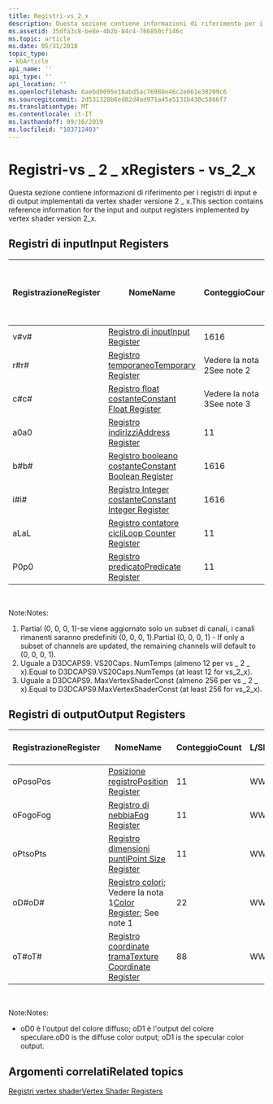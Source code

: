 ```yaml
---
title: Registri-vs_2_x
description: Questa sezione contiene informazioni di riferimento per i registri di input e di output implementati da vertex shader versione 2 \_ x.
ms.assetid: 35dfa3c8-be8e-4b2b-84c4-766850cf146c
ms.topic: article
ms.date: 05/31/2018
topic_type:
- kbArticle
api_name: ''
api_type: ''
api_location: ''
ms.openlocfilehash: 6aebd9095e18abd5ac76988e46c2e061e30209c6
ms.sourcegitcommit: 2d531328b6ed82d4ad971a45a5131b430c5866f7
ms.translationtype: MT
ms.contentlocale: it-IT
ms.lasthandoff: 09/16/2019
ms.locfileid: "103712403"
---
```

# <a name="registers---vs_2_x"></a><span data-ttu-id="37a5e-103">Registri-vs \_ 2 \_ x</span><span class="sxs-lookup"><span data-stu-id="37a5e-103">Registers - vs\_2\_x</span></span>

<span data-ttu-id="37a5e-104">Questa sezione contiene informazioni di riferimento per i registri di input e di output implementati da vertex shader versione 2 \_ x.</span><span class="sxs-lookup"><span data-stu-id="37a5e-104">This section contains reference information for the input and output registers implemented by vertex shader version 2\_x.</span></span>

## <a name="input-registers"></a><span data-ttu-id="37a5e-105">Registri di input</span><span class="sxs-lookup"><span data-stu-id="37a5e-105">Input Registers</span></span>



| <span data-ttu-id="37a5e-106">Registrazione</span><span class="sxs-lookup"><span data-stu-id="37a5e-106">Register</span></span> | <span data-ttu-id="37a5e-107">Nome</span><span class="sxs-lookup"><span data-stu-id="37a5e-107">Name</span></span>                                                                                      | <span data-ttu-id="37a5e-108">Conteggio</span><span class="sxs-lookup"><span data-stu-id="37a5e-108">Count</span></span>      | <span data-ttu-id="37a5e-109">L/S</span><span class="sxs-lookup"><span data-stu-id="37a5e-109">R/W</span></span> | <span data-ttu-id="37a5e-110">\# Leggere le porte</span><span class="sxs-lookup"><span data-stu-id="37a5e-110">\# Read ports</span></span> | <span data-ttu-id="37a5e-111">\# Letture/Inst</span><span class="sxs-lookup"><span data-stu-id="37a5e-111">\# Reads / inst</span></span> | <span data-ttu-id="37a5e-112">Dimension</span><span class="sxs-lookup"><span data-stu-id="37a5e-112">Dimension</span></span> | <span data-ttu-id="37a5e-113">Relannr</span><span class="sxs-lookup"><span data-stu-id="37a5e-113">RelAddr</span></span> | <span data-ttu-id="37a5e-114">Valori predefiniti</span><span class="sxs-lookup"><span data-stu-id="37a5e-114">Defaults</span></span>     | <span data-ttu-id="37a5e-115">Richiede DCL</span><span class="sxs-lookup"><span data-stu-id="37a5e-115">Requires DCL</span></span> |
|----------|-------------------------------------------------------------------------------------------|------------|-----|---------------|-----------------|-----------|---------|--------------|--------------|
| <span data-ttu-id="37a5e-116">v\#</span><span class="sxs-lookup"><span data-stu-id="37a5e-116">v\#</span></span>      | [<span data-ttu-id="37a5e-117">Registro di input</span><span class="sxs-lookup"><span data-stu-id="37a5e-117">Input Register</span></span>](dx9-graphics-reference-asm-vs-registers-input.md)                       | <span data-ttu-id="37a5e-118">16</span><span class="sxs-lookup"><span data-stu-id="37a5e-118">16</span></span>         | <span data-ttu-id="37a5e-119">R</span><span class="sxs-lookup"><span data-stu-id="37a5e-119">R</span></span>   | <span data-ttu-id="37a5e-120">1</span><span class="sxs-lookup"><span data-stu-id="37a5e-120">1</span></span>             | <span data-ttu-id="37a5e-121">Nessuna limitazione</span><span class="sxs-lookup"><span data-stu-id="37a5e-121">Unlimited</span></span>       | <span data-ttu-id="37a5e-122">4</span><span class="sxs-lookup"><span data-stu-id="37a5e-122">4</span></span>         | <span data-ttu-id="37a5e-123">No</span><span class="sxs-lookup"><span data-stu-id="37a5e-123">No</span></span>      | <span data-ttu-id="37a5e-124">Vedere la nota 1</span><span class="sxs-lookup"><span data-stu-id="37a5e-124">See note 1</span></span>   | <span data-ttu-id="37a5e-125">Sì</span><span class="sxs-lookup"><span data-stu-id="37a5e-125">Yes</span></span>          |
| <span data-ttu-id="37a5e-126">r\#</span><span class="sxs-lookup"><span data-stu-id="37a5e-126">r\#</span></span>      | [<span data-ttu-id="37a5e-127">Registro temporaneo</span><span class="sxs-lookup"><span data-stu-id="37a5e-127">Temporary Register</span></span>](dx9-graphics-reference-asm-vs-registers-temporary.md)               | <span data-ttu-id="37a5e-128">Vedere la nota 2</span><span class="sxs-lookup"><span data-stu-id="37a5e-128">See note 2</span></span> | <span data-ttu-id="37a5e-129">L/S</span><span class="sxs-lookup"><span data-stu-id="37a5e-129">R/W</span></span> | <span data-ttu-id="37a5e-130">3</span><span class="sxs-lookup"><span data-stu-id="37a5e-130">3</span></span>             | <span data-ttu-id="37a5e-131">Nessuna limitazione</span><span class="sxs-lookup"><span data-stu-id="37a5e-131">Unlimited</span></span>       | <span data-ttu-id="37a5e-132">4</span><span class="sxs-lookup"><span data-stu-id="37a5e-132">4</span></span>         | <span data-ttu-id="37a5e-133">No</span><span class="sxs-lookup"><span data-stu-id="37a5e-133">No</span></span>      | <span data-ttu-id="37a5e-134">nessuno</span><span class="sxs-lookup"><span data-stu-id="37a5e-134">None</span></span>         | <span data-ttu-id="37a5e-135">No</span><span class="sxs-lookup"><span data-stu-id="37a5e-135">No</span></span>           |
| <span data-ttu-id="37a5e-136">c\#</span><span class="sxs-lookup"><span data-stu-id="37a5e-136">c\#</span></span>      | [<span data-ttu-id="37a5e-137">Registro float costante</span><span class="sxs-lookup"><span data-stu-id="37a5e-137">Constant Float Register</span></span>](dx9-graphics-reference-asm-vs-registers-constant-float.md)     | <span data-ttu-id="37a5e-138">Vedere la nota 3</span><span class="sxs-lookup"><span data-stu-id="37a5e-138">See note 3</span></span> | <span data-ttu-id="37a5e-139">R</span><span class="sxs-lookup"><span data-stu-id="37a5e-139">R</span></span>   | <span data-ttu-id="37a5e-140">1</span><span class="sxs-lookup"><span data-stu-id="37a5e-140">1</span></span>             | <span data-ttu-id="37a5e-141">2</span><span class="sxs-lookup"><span data-stu-id="37a5e-141">2</span></span>               | <span data-ttu-id="37a5e-142">4</span><span class="sxs-lookup"><span data-stu-id="37a5e-142">4</span></span>         | <span data-ttu-id="37a5e-143">a0/aL</span><span class="sxs-lookup"><span data-stu-id="37a5e-143">a0 / aL</span></span> | <span data-ttu-id="37a5e-144">(0, 0, 0, 0)</span><span class="sxs-lookup"><span data-stu-id="37a5e-144">(0, 0, 0, 0)</span></span> | <span data-ttu-id="37a5e-145">No</span><span class="sxs-lookup"><span data-stu-id="37a5e-145">No</span></span>           |
| <span data-ttu-id="37a5e-146">a0</span><span class="sxs-lookup"><span data-stu-id="37a5e-146">a0</span></span>       | [<span data-ttu-id="37a5e-147">Registro indirizzi</span><span class="sxs-lookup"><span data-stu-id="37a5e-147">Address Register</span></span>](dx9-graphics-reference-asm-vs-registers-address.md)                   | <span data-ttu-id="37a5e-148">1</span><span class="sxs-lookup"><span data-stu-id="37a5e-148">1</span></span>          | <span data-ttu-id="37a5e-149">L/S</span><span class="sxs-lookup"><span data-stu-id="37a5e-149">R/W</span></span> | <span data-ttu-id="37a5e-150">1</span><span class="sxs-lookup"><span data-stu-id="37a5e-150">1</span></span>             | <span data-ttu-id="37a5e-151">2</span><span class="sxs-lookup"><span data-stu-id="37a5e-151">2</span></span>               | <span data-ttu-id="37a5e-152">4</span><span class="sxs-lookup"><span data-stu-id="37a5e-152">4</span></span>         | <span data-ttu-id="37a5e-153">No</span><span class="sxs-lookup"><span data-stu-id="37a5e-153">No</span></span>      | <span data-ttu-id="37a5e-154">nessuno</span><span class="sxs-lookup"><span data-stu-id="37a5e-154">None</span></span>         | <span data-ttu-id="37a5e-155">No</span><span class="sxs-lookup"><span data-stu-id="37a5e-155">No</span></span>           |
| <span data-ttu-id="37a5e-156">b\#</span><span class="sxs-lookup"><span data-stu-id="37a5e-156">b\#</span></span>      | [<span data-ttu-id="37a5e-157">Registro booleano costante</span><span class="sxs-lookup"><span data-stu-id="37a5e-157">Constant Boolean Register</span></span>](dx9-graphics-reference-asm-vs-registers-constant-boolean.md) | <span data-ttu-id="37a5e-158">16</span><span class="sxs-lookup"><span data-stu-id="37a5e-158">16</span></span>         | <span data-ttu-id="37a5e-159">R</span><span class="sxs-lookup"><span data-stu-id="37a5e-159">R</span></span>   | <span data-ttu-id="37a5e-160">1</span><span class="sxs-lookup"><span data-stu-id="37a5e-160">1</span></span>             | <span data-ttu-id="37a5e-161">1</span><span class="sxs-lookup"><span data-stu-id="37a5e-161">1</span></span>               | <span data-ttu-id="37a5e-162">1</span><span class="sxs-lookup"><span data-stu-id="37a5e-162">1</span></span>         | <span data-ttu-id="37a5e-163">No</span><span class="sxs-lookup"><span data-stu-id="37a5e-163">No</span></span>      | <span data-ttu-id="37a5e-164">FALSE</span><span class="sxs-lookup"><span data-stu-id="37a5e-164">FALSE</span></span>        | <span data-ttu-id="37a5e-165">No</span><span class="sxs-lookup"><span data-stu-id="37a5e-165">No</span></span>           |
| <span data-ttu-id="37a5e-166">i\#</span><span class="sxs-lookup"><span data-stu-id="37a5e-166">i\#</span></span>      | [<span data-ttu-id="37a5e-167">Registro Integer costante</span><span class="sxs-lookup"><span data-stu-id="37a5e-167">Constant Integer Register</span></span>](dx9-graphics-reference-asm-vs-registers-constant-integer.md) | <span data-ttu-id="37a5e-168">16</span><span class="sxs-lookup"><span data-stu-id="37a5e-168">16</span></span>         | <span data-ttu-id="37a5e-169">R</span><span class="sxs-lookup"><span data-stu-id="37a5e-169">R</span></span>   | <span data-ttu-id="37a5e-170">1</span><span class="sxs-lookup"><span data-stu-id="37a5e-170">1</span></span>             | <span data-ttu-id="37a5e-171">1</span><span class="sxs-lookup"><span data-stu-id="37a5e-171">1</span></span>               | <span data-ttu-id="37a5e-172">4</span><span class="sxs-lookup"><span data-stu-id="37a5e-172">4</span></span>         | <span data-ttu-id="37a5e-173">No</span><span class="sxs-lookup"><span data-stu-id="37a5e-173">No</span></span>      | <span data-ttu-id="37a5e-174">(0, 0, 0, 0)</span><span class="sxs-lookup"><span data-stu-id="37a5e-174">(0, 0, 0, 0)</span></span> | <span data-ttu-id="37a5e-175">No</span><span class="sxs-lookup"><span data-stu-id="37a5e-175">No</span></span>           |
| <span data-ttu-id="37a5e-176">aL</span><span class="sxs-lookup"><span data-stu-id="37a5e-176">aL</span></span>       | [<span data-ttu-id="37a5e-177">Registro contatore cicli</span><span class="sxs-lookup"><span data-stu-id="37a5e-177">Loop Counter Register</span></span>](dx9-graphics-reference-asm-vs-registers-loop-counter.md)         | <span data-ttu-id="37a5e-178">1</span><span class="sxs-lookup"><span data-stu-id="37a5e-178">1</span></span>          | <span data-ttu-id="37a5e-179">R</span><span class="sxs-lookup"><span data-stu-id="37a5e-179">R</span></span>   | <span data-ttu-id="37a5e-180">1</span><span class="sxs-lookup"><span data-stu-id="37a5e-180">1</span></span>             | <span data-ttu-id="37a5e-181">2</span><span class="sxs-lookup"><span data-stu-id="37a5e-181">2</span></span>               | <span data-ttu-id="37a5e-182">1</span><span class="sxs-lookup"><span data-stu-id="37a5e-182">1</span></span>         | <span data-ttu-id="37a5e-183">No</span><span class="sxs-lookup"><span data-stu-id="37a5e-183">No</span></span>      | <span data-ttu-id="37a5e-184">nessuno</span><span class="sxs-lookup"><span data-stu-id="37a5e-184">None</span></span>         | <span data-ttu-id="37a5e-185">No</span><span class="sxs-lookup"><span data-stu-id="37a5e-185">No</span></span>           |
| <span data-ttu-id="37a5e-186">P0</span><span class="sxs-lookup"><span data-stu-id="37a5e-186">p0</span></span>       | [<span data-ttu-id="37a5e-187">Registro predicato</span><span class="sxs-lookup"><span data-stu-id="37a5e-187">Predicate Register</span></span>](dx9-graphics-reference-asm-vs-registers-predicate.md)               | <span data-ttu-id="37a5e-188">1</span><span class="sxs-lookup"><span data-stu-id="37a5e-188">1</span></span>          | <span data-ttu-id="37a5e-189">L/S</span><span class="sxs-lookup"><span data-stu-id="37a5e-189">R/W</span></span> | <span data-ttu-id="37a5e-190">1</span><span class="sxs-lookup"><span data-stu-id="37a5e-190">1</span></span>             | <span data-ttu-id="37a5e-191">1</span><span class="sxs-lookup"><span data-stu-id="37a5e-191">1</span></span>               | <span data-ttu-id="37a5e-192">4</span><span class="sxs-lookup"><span data-stu-id="37a5e-192">4</span></span>         | <span data-ttu-id="37a5e-193">No</span><span class="sxs-lookup"><span data-stu-id="37a5e-193">No</span></span>      | <span data-ttu-id="37a5e-194">nessuno</span><span class="sxs-lookup"><span data-stu-id="37a5e-194">None</span></span>         | <span data-ttu-id="37a5e-195">No</span><span class="sxs-lookup"><span data-stu-id="37a5e-195">No</span></span>           |



 

<span data-ttu-id="37a5e-196">Note:</span><span class="sxs-lookup"><span data-stu-id="37a5e-196">Notes:</span></span>

1.  <span data-ttu-id="37a5e-197">Partial (0, 0, 0, 1)-se viene aggiornato solo un subset di canali, i canali rimanenti saranno predefiniti (0, 0, 0, 1).</span><span class="sxs-lookup"><span data-stu-id="37a5e-197">Partial (0, 0, 0, 1) - If only a subset of channels are updated, the remaining channels will default to (0, 0, 0, 1).</span></span>
2.  <span data-ttu-id="37a5e-198">Uguale a D3DCAPS9. VS20Caps. NumTemps (almeno 12 per vs \_ 2 \_ x).</span><span class="sxs-lookup"><span data-stu-id="37a5e-198">Equal to D3DCAPS9.VS20Caps.NumTemps (at least 12 for vs\_2\_x).</span></span>
3.  <span data-ttu-id="37a5e-199">Uguale a D3DCAPS9. MaxVertexShaderConst (almeno 256 per vs \_ 2 \_ x).</span><span class="sxs-lookup"><span data-stu-id="37a5e-199">Equal to D3DCAPS9.MaxVertexShaderConst (at least 256 for vs\_2\_x).</span></span>

## <a name="output-registers"></a><span data-ttu-id="37a5e-200">Registri di output</span><span class="sxs-lookup"><span data-stu-id="37a5e-200">Output Registers</span></span>



| <span data-ttu-id="37a5e-201">Registrazione</span><span class="sxs-lookup"><span data-stu-id="37a5e-201">Register</span></span> | <span data-ttu-id="37a5e-202">Nome</span><span class="sxs-lookup"><span data-stu-id="37a5e-202">Name</span></span>                                                                                          | <span data-ttu-id="37a5e-203">Conteggio</span><span class="sxs-lookup"><span data-stu-id="37a5e-203">Count</span></span> | <span data-ttu-id="37a5e-204">L/S</span><span class="sxs-lookup"><span data-stu-id="37a5e-204">R/W</span></span> | <span data-ttu-id="37a5e-205">Dimension</span><span class="sxs-lookup"><span data-stu-id="37a5e-205">Dimension</span></span> | <span data-ttu-id="37a5e-206">Relannr</span><span class="sxs-lookup"><span data-stu-id="37a5e-206">RelAddr</span></span> | <span data-ttu-id="37a5e-207">Valori predefiniti</span><span class="sxs-lookup"><span data-stu-id="37a5e-207">Defaults</span></span> | <span data-ttu-id="37a5e-208">Richiede DCL</span><span class="sxs-lookup"><span data-stu-id="37a5e-208">Requires DCL</span></span> |
|----------|-----------------------------------------------------------------------------------------------|-------|-----|-----------|---------|----------|--------------|
| <span data-ttu-id="37a5e-209">oPos</span><span class="sxs-lookup"><span data-stu-id="37a5e-209">oPos</span></span>     | [<span data-ttu-id="37a5e-210">Posizione registro</span><span class="sxs-lookup"><span data-stu-id="37a5e-210">Position Register</span></span>](dx9-graphics-reference-asm-vs-registers-position.md)                     | <span data-ttu-id="37a5e-211">1</span><span class="sxs-lookup"><span data-stu-id="37a5e-211">1</span></span>     | <span data-ttu-id="37a5e-212">W</span><span class="sxs-lookup"><span data-stu-id="37a5e-212">W</span></span>   | <span data-ttu-id="37a5e-213">4</span><span class="sxs-lookup"><span data-stu-id="37a5e-213">4</span></span>         | <span data-ttu-id="37a5e-214">No</span><span class="sxs-lookup"><span data-stu-id="37a5e-214">No</span></span>      | <span data-ttu-id="37a5e-215">nessuno</span><span class="sxs-lookup"><span data-stu-id="37a5e-215">None</span></span>     | <span data-ttu-id="37a5e-216">No</span><span class="sxs-lookup"><span data-stu-id="37a5e-216">No</span></span>           |
| <span data-ttu-id="37a5e-217">oFog</span><span class="sxs-lookup"><span data-stu-id="37a5e-217">oFog</span></span>     | [<span data-ttu-id="37a5e-218">Registro di nebbia</span><span class="sxs-lookup"><span data-stu-id="37a5e-218">Fog Register</span></span>](dx9-graphics-reference-asm-vs-registers-fog.md)                               | <span data-ttu-id="37a5e-219">1</span><span class="sxs-lookup"><span data-stu-id="37a5e-219">1</span></span>     | <span data-ttu-id="37a5e-220">W</span><span class="sxs-lookup"><span data-stu-id="37a5e-220">W</span></span>   | <span data-ttu-id="37a5e-221">1</span><span class="sxs-lookup"><span data-stu-id="37a5e-221">1</span></span>         | <span data-ttu-id="37a5e-222">No</span><span class="sxs-lookup"><span data-stu-id="37a5e-222">No</span></span>      | <span data-ttu-id="37a5e-223">nessuno</span><span class="sxs-lookup"><span data-stu-id="37a5e-223">None</span></span>     | <span data-ttu-id="37a5e-224">No</span><span class="sxs-lookup"><span data-stu-id="37a5e-224">No</span></span>           |
| <span data-ttu-id="37a5e-225">oPts</span><span class="sxs-lookup"><span data-stu-id="37a5e-225">oPts</span></span>     | [<span data-ttu-id="37a5e-226">Registro dimensioni punti</span><span class="sxs-lookup"><span data-stu-id="37a5e-226">Point Size Register</span></span>](dx9-graphics-reference-asm-vs-registers-point-size.md)                 | <span data-ttu-id="37a5e-227">1</span><span class="sxs-lookup"><span data-stu-id="37a5e-227">1</span></span>     | <span data-ttu-id="37a5e-228">W</span><span class="sxs-lookup"><span data-stu-id="37a5e-228">W</span></span>   | <span data-ttu-id="37a5e-229">1</span><span class="sxs-lookup"><span data-stu-id="37a5e-229">1</span></span>         | <span data-ttu-id="37a5e-230">No</span><span class="sxs-lookup"><span data-stu-id="37a5e-230">No</span></span>      | <span data-ttu-id="37a5e-231">nessuno</span><span class="sxs-lookup"><span data-stu-id="37a5e-231">None</span></span>     | <span data-ttu-id="37a5e-232">No</span><span class="sxs-lookup"><span data-stu-id="37a5e-232">No</span></span>           |
| <span data-ttu-id="37a5e-233">oD\#</span><span class="sxs-lookup"><span data-stu-id="37a5e-233">oD\#</span></span>     | <span data-ttu-id="37a5e-234">[Registro colori](dx9-graphics-reference-asm-vs-registers-color.md); Vedere la nota 1</span><span class="sxs-lookup"><span data-stu-id="37a5e-234">[Color Register](dx9-graphics-reference-asm-vs-registers-color.md); See note 1</span></span>               | <span data-ttu-id="37a5e-235">2</span><span class="sxs-lookup"><span data-stu-id="37a5e-235">2</span></span>     | <span data-ttu-id="37a5e-236">W</span><span class="sxs-lookup"><span data-stu-id="37a5e-236">W</span></span>   | <span data-ttu-id="37a5e-237">4</span><span class="sxs-lookup"><span data-stu-id="37a5e-237">4</span></span>         | <span data-ttu-id="37a5e-238">No</span><span class="sxs-lookup"><span data-stu-id="37a5e-238">No</span></span>      | <span data-ttu-id="37a5e-239">nessuno</span><span class="sxs-lookup"><span data-stu-id="37a5e-239">None</span></span>     | <span data-ttu-id="37a5e-240">No</span><span class="sxs-lookup"><span data-stu-id="37a5e-240">No</span></span>           |
| <span data-ttu-id="37a5e-241">oT\#</span><span class="sxs-lookup"><span data-stu-id="37a5e-241">oT\#</span></span>     | [<span data-ttu-id="37a5e-242">Registro coordinate trama</span><span class="sxs-lookup"><span data-stu-id="37a5e-242">Texture Coordinate Register</span></span>](dx9-graphics-reference-asm-vs-registers-texture-coordinate.md) | <span data-ttu-id="37a5e-243">8</span><span class="sxs-lookup"><span data-stu-id="37a5e-243">8</span></span>     | <span data-ttu-id="37a5e-244">W</span><span class="sxs-lookup"><span data-stu-id="37a5e-244">W</span></span>   | <span data-ttu-id="37a5e-245">4</span><span class="sxs-lookup"><span data-stu-id="37a5e-245">4</span></span>         | <span data-ttu-id="37a5e-246">No</span><span class="sxs-lookup"><span data-stu-id="37a5e-246">No</span></span>      | <span data-ttu-id="37a5e-247">nessuno</span><span class="sxs-lookup"><span data-stu-id="37a5e-247">None</span></span>     | <span data-ttu-id="37a5e-248">No</span><span class="sxs-lookup"><span data-stu-id="37a5e-248">No</span></span>           |



 

<span data-ttu-id="37a5e-249">Note:</span><span class="sxs-lookup"><span data-stu-id="37a5e-249">Notes:</span></span>

-   <span data-ttu-id="37a5e-250">oD0 è l'output del colore diffuso; oD1 è l'output del colore speculare.</span><span class="sxs-lookup"><span data-stu-id="37a5e-250">oD0 is the diffuse color output; oD1 is the specular color output.</span></span>

## <a name="related-topics"></a><span data-ttu-id="37a5e-251">Argomenti correlati</span><span class="sxs-lookup"><span data-stu-id="37a5e-251">Related topics</span></span>

<dl> <dt>

[<span data-ttu-id="37a5e-252">Registri vertex shader</span><span class="sxs-lookup"><span data-stu-id="37a5e-252">Vertex Shader Registers</span></span>](dx9-graphics-reference-asm-vs-registers.md)
</dt> </dl>

 

 




